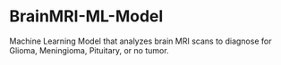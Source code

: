 # BrainMRI-ML-Model
Machine Learning Model that analyzes brain MRI scans to diagnose for Glioma, Meningioma, Pituitary, or no tumor.
